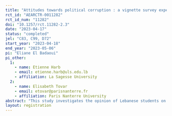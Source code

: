 ```yaml
---
title: "Attitudes towards political corruption : a vignette survey experiment on Lebanese students"
rct_id: "AEARCTR-0011282"
rct_id_num: "11282"
doi: "10.1257/rct.11282-2.3"
date: "2023-04-17"
status: "completed"
jel: "C83, C99, D72"
start_year: "2023-04-18"
end_year: "2023-05-06"
pi: "Eliane El Badaoui"
pi_other:
  1:
    - name: Etienne Harb
    - email: etienne.harb@uls.edu.lb
    - affiliation: La Sagesse University
  2:
    - name: Elisabeth Tovar
    - email: etovar@parisnanterre.fr
    - affiliation: Paris Nanterre University
abstract: "This study investigates the opinion of Lebanese students on the attitudes towards corruption in a general parliamentary election. Using a vignette experiment, we explore the causal effects of i) the nature of corruption, ii) the nature of the voter’s prize, iii) factors of proximity with the respondent. Using an individual post-vignette survey, we explore how attitudes towards corruption is associated with the respondents’ socio-demographic characteristics and attitudinal opinions."
layout: registration
---
```


